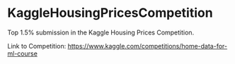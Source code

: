 # KaggleHousingPricesCompetition

Top 1.5% submission in the Kaggle Housing Prices Competition.

Link to Competition: https://www.kaggle.com/competitions/home-data-for-ml-course
